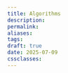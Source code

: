 ```yaml
---
title: Algorithms
description: 
permalink: 
aliases: 
tags: 
draft: true
date: 2025-07-09
cssclasses:
---
```

